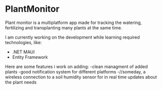# PlantMonitor
Plant monitor is a multiplatform app made for tracking the watering, fertilizing and transplanting many plants at the same time.

I am currently working on the development while learning required technologies, like:
- .NET MAUI
- Entity Framework
  
Here are some features i work on adding:
-clean managment of added plants
-good notification system for different platforms
-//someday, a wireless connection to a soil humidity sensor for in real time updates about the plant needs
